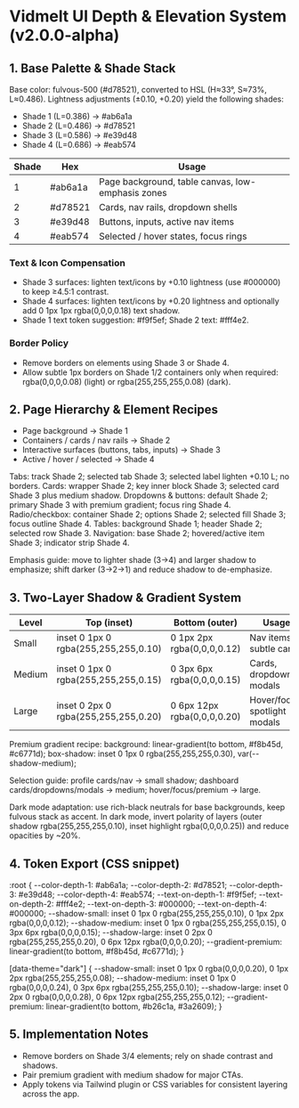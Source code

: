 # Vidmelt UI Depth & Elevation System (v2.0.0-alpha)

## 1. Base Palette & Shade Stack

Base color: fulvous-500 (#d78521), converted to HSL (H≈33°, S≈73%, L≈0.486).
Lightness adjustments (±0.10, +0.20) yield the following shades:
- Shade 1 (L=0.386) → #ab6a1a
- Shade 2 (L=0.486) → #d78521
- Shade 3 (L=0.586) → #e39d48
- Shade 4 (L=0.686) → #eab574

| Shade | Hex      | Usage                                            |
|-------|----------|--------------------------------------------------|
| 1     | #ab6a1a  | Page background, table canvas, low-emphasis zones|
| 2     | #d78521  | Cards, nav rails, dropdown shells                |
| 3     | #e39d48  | Buttons, inputs, active nav items                |
| 4     | #eab574  | Selected / hover states, focus rings             |

### Text & Icon Compensation
- Shade 3 surfaces: lighten text/icons by +0.10 lightness (use #000000) to keep ≥4.5:1 contrast.
- Shade 4 surfaces: lighten text/icons by +0.20 lightness and optionally add 0 1px 1px rgba(0,0,0,0.18) text shadow.
- Shade 1 text token suggestion: #f9f5ef; Shade 2 text: #fff4e2.

### Border Policy
- Remove borders on elements using Shade 3 or Shade 4.
- Allow subtle 1px borders on Shade 1/2 containers only when required: rgba(0,0,0,0.08) (light) or rgba(255,255,255,0.08) (dark).

## 2. Page Hierarchy & Element Recipes
- Page background → Shade 1
- Containers / cards / nav rails → Shade 2
- Interactive surfaces (buttons, tabs, inputs) → Shade 3
- Active / hover / selected → Shade 4

Tabs: track Shade 2; selected tab Shade 3; selected label lighten +0.10 L; no borders.
Cards: wrapper Shade 2; key inner block Shade 3; selected card Shade 3 plus medium shadow.
Dropdowns & buttons: default Shade 2; primary Shade 3 with premium gradient; focus ring Shade 4.
Radio/checkbox: container Shade 2; options Shade 2; selected fill Shade 3; focus outline Shade 4.
Tables: background Shade 1; header Shade 2; selected row Shade 3.
Navigation: base Shade 2; hovered/active item Shade 3; indicator strip Shade 4.

Emphasis guide: move to lighter shade (3→4) and larger shadow to emphasize; shift darker (3→2→1) and reduce shadow to de-emphasize.

## 3. Two-Layer Shadow & Gradient System

| Level  | Top (inset)                           | Bottom (outer)                           | Usage |
|--------|---------------------------------------|------------------------------------------|-------|
| Small  | inset 0 1px 0 rgba(255,255,255,0.10) | 0 1px 2px rgba(0,0,0,0.12)              | Nav items, subtle cards |
| Medium | inset 0 1px 0 rgba(255,255,255,0.15) | 0 3px 6px rgba(0,0,0,0.15)              | Cards, dropdowns, modals |
| Large  | inset 0 2px 0 rgba(255,255,255,0.20) | 0 6px 12px rgba(0,0,0,0.20)             | Hover/focus, spotlight modals |

Premium gradient recipe:
background: linear-gradient(to bottom, #f8b45d, #c6771d);
box-shadow: inset 0 1px 0 rgba(255,255,255,0.30), var(--shadow-medium);

Selection guide: profile cards/nav → small shadow; dashboard cards/dropdowns/modals → medium; hover/focus/premium → large.

Dark mode adaptation: use rich-black neutrals for base backgrounds, keep fulvous stack as accent. In dark mode, invert polarity of layers (outer shadow rgba(255,255,255,0.10), inset highlight rgba(0,0,0,0.25)) and reduce opacities by ~20%.

## 4. Token Export (CSS snippet)
:root {
  --color-depth-1: #ab6a1a;
  --color-depth-2: #d78521;
  --color-depth-3: #e39d48;
  --color-depth-4: #eab574;
  --text-on-depth-1: #f9f5ef;
  --text-on-depth-2: #fff4e2;
  --text-on-depth-3: #000000;
  --text-on-depth-4: #000000;
  --shadow-small: inset 0 1px 0 rgba(255,255,255,0.10), 0 1px 2px rgba(0,0,0,0.12);
  --shadow-medium: inset 0 1px 0 rgba(255,255,255,0.15), 0 3px 6px rgba(0,0,0,0.15);
  --shadow-large: inset 0 2px 0 rgba(255,255,255,0.20), 0 6px 12px rgba(0,0,0,0.20);
  --gradient-premium: linear-gradient(to bottom, #f8b45d, #c6771d);
}

[data-theme="dark"] {
  --shadow-small: inset 0 1px 0 rgba(0,0,0,0.20), 0 1px 2px rgba(255,255,255,0.08);
  --shadow-medium: inset 0 1px 0 rgba(0,0,0,0.24), 0 3px 6px rgba(255,255,255,0.10);
  --shadow-large: inset 0 2px 0 rgba(0,0,0,0.28), 0 6px 12px rgba(255,255,255,0.12);
  --gradient-premium: linear-gradient(to bottom, #b26c1a, #3a2609);
}

## 5. Implementation Notes
- Remove borders on Shade 3/4 elements; rely on shade contrast and shadows.
- Pair premium gradient with medium shadow for major CTAs.
- Apply tokens via Tailwind plugin or CSS variables for consistent layering across the app.
